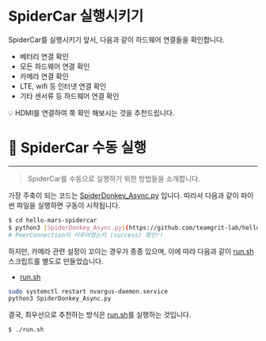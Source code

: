 # SpiderCar 실행시키기

SpiderCar를 실행시키기 앞서, 다음과 같이 하드웨어 연결들을 확인합니다. 

- 베터리 연결 확인
- 모든 하드웨어 연결 확인
- 카메라 연결 확인
- LTE, wifi 등 인터넷 연결 확인
- 기타 센서류 등 하드웨어 연결 확인

<aside>
💡 HDMI를 연결하여 쭉 확인 해보시는 것을 추천드립니다.

</aside>

# 🏃 SpiderCar 수동 실행

---

> SpiderCar를 수동으로 실행하기 위한 방법들을 소개합니다.
> 

가장 주축이 되는 코드는 [SpiderDonkey_Async.py](https://github.com/teamgrit-lab/hello-mars-spidercar/blob/master/SpiderDonkey_Async.py) 입니다. 따라서 다음과 같이 파이썬 파일을 실행하면 구동이 시작됩니다.

```bash
$ cd hello-mars-spidercar
$ python3 [SpiderDonkey_Async.py](https://github.com/teamgrit-lab/hello-mars-spidercar/blob/master/SpiderDonkey_Async.py)
# PeerConnection이 이루어졌는지 (success) 확인!!
```

하지만, 카메라 관련 설정이 꼬이는 경우가 종종 있으며, 이에 따라 다음과 같이 [run.sh](http://run.sh) 스크립트를 별도로 만들었습니다.

- [run.sh](http://run.sh)

```bash
sudo systemctl restart nvargus-daemon.service
python3 SpiderDonkey_Async.py
```

결국, 최우선으로 추천하는 방식은 [run.sh](http://run.sh)를 실행하는 것입니다.

```bash
$ ./run.sh
```